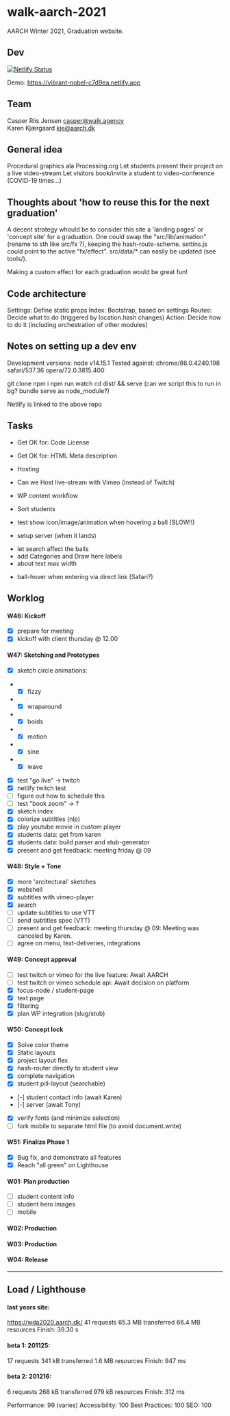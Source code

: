 # walk-aarch-2021

AARCH Winter 2021, Graduation website.

## Dev

[![Netlify Status](https://api.netlify.com/api/v1/badges/36622290-ab7c-4011-a494-660cef836fa5/deploy-status)](https://app.netlify.com/sites/vibrant-nobel-c7d9ea/deploys)

Demo: <a href="https://vibrant-nobel-c7d9ea.netlify.app/">
	https://vibrant-nobel-c7d9ea.netlify.app
</a>

## Team
Casper Riis Jensen <casper@walk.agency>  
Karen Kjærgaard <kje@aarch.dk>


## General idea

Procedural graphics ala Processing.org
Let students present their project on a live video-stream
Let visitors book/invite a student to video-conference
(COVID-19 times...)


## Thoughts about 'how to reuse this for the next graduation'

A decent strategy whould be to consider this site a 'landing pages' or 'concept site'
for a graduation.
One could swap the "src/lib/animation" (rename to sth like src/fx ?),
keeping the hash-route-scheme.
settins.js could point to the active "fx/effect".
src/data/* can easily be updated (see tools/).

Making a custom effect for each graduation would be great fun!


## Code architecture 

Settings: Define static props
Index:  Bootstrap, based on settings
Routes: Decide what to do (triggered by location.hash changes)
Action: Decide how to do it (including orchestration of other modules)


## Notes on setting up a dev env

Development versions: node v14.15.1
Tested against: chrome/86.0.4240.198 safari/537.36 opera/72.0.3815.400

git clone
npm i
npm run watch
cd dist/ && serve (can we script this to run in bg? bundle serve as node_module?)

Netlify is linked to the above repo


## Tasks


- Get OK for: Code License
- Get OK for: HTML Meta description
- Hosting
- Can we Host live-stream with Vimeo (instead of Twitch)
- WP content workflow
- Sort students

- test show icon/image/animation when hovering a ball (SLOW!!)
- setup server (when it lands)

+ let search affect the balls
+ add Categories and Draw here labels
+ about text max width
- ball-hover when entering via direct link (Safari?)



## Worklog

#### W46: Kickoff
- [x] prepare for meeting
- [x] kickoff with client thursday @ 12.00

#### W47: Sketching and Prototypes
- [x] sketch circle animations:
- - [x] fizzy
- - [x] wraparound
- - [x] boids
- - [x] motion
- - [x] sine
- - [x] wave
- [x] test "go live" -> twitch
- [x] netlify twitch test
- [ ] figure out how to schedule this
- [ ] test "book zoom" -> ?
- [x] sketch index
- [x] colorize subtitles (nlp)
- [x] play youtube movie in custom player
- [x] students data: get from karen
- [x] students data: build parser and stub-generator
- [x] present and get feedback: meeting friday @ 09

#### W48: Style + Tone

- [x] more 'arcitectural' sketches
- [x] webshell
- [x] subtitles with vimeo-player
- [x] search
- [ ] update subtitles to use VTT
- [ ] send subtitles spec (VTT)
- [ ] present and get feedback: meeting thursday @ 09: Meeting was canceled by Karen.
- [ ] agree on menu, text-deliveries, integrations

#### W49: Concept approval

- [ ] test twitch or vimeo for the live feature: Await AARCH
- [ ] test twitch or vimeo schedule api: Await decision on platform
- [x] focus-node / student-page
- [x] text page
- [x] filtering
- [x] plan WP integration (slug/stub)

#### W50: Concept lock

- [x] Solve color theme
- [x] Static layouts
- [x] project layout flex
- [x] hash-router directly to student view
- [x] complete navigation
- [x] student pill-layout (searchable)
- [-] student contact info (await Karen)
- [-] server (await Tony)
- [x] verify fonts (and minimize selection)
- [ ] fork mobile to separate html file (to avoid document.write)

#### W51: Finalize Phase 1

- [x] Bug fix, and demonstrate all features 
- [x] Reach "all green" on Lighthouse

#### W01: Plan production

- [ ] student content info
- [ ] student hero images
- [ ] mobile

#### W02: Production
#### W03: Production
#### W04: Release

---


## Load / Lighthouse 

#### last years site:
https://wda2020.aarch.dk/
41 requests
65.3 MB transferred
66.4 MB resources
Finish: 39.30 s


#### beta 1: 201125:
17 requests
341 kB transferred
1.6 MB resources
Finish: 947 ms

#### beta 2: 201216:
6 requests
268 kB transferred
979 kB resources
Finish: 312 ms

Performance: 99 (varies)
Accessibility: 100
Best Practices: 100
SEO: 100